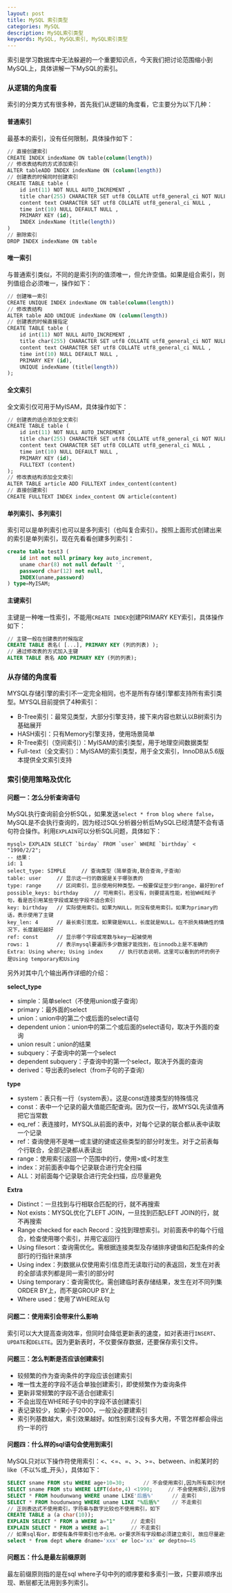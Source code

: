 ```yaml
---
layout: post
title: MySQL 索引类型
categories: MySQL
description: MySQL索引类型
keywords: MySQL, MySQL索引, MySQL索引类型
---
```


索引是学习数据库中无法躲避的一个重要知识点，今天我们把讨论范围缩小到MySQL上，具体讲解一下MySQL的索引。

### 从逻辑的角度看

索引的分类方式有很多种，首先我们从逻辑的角度看，它主要分为以下几种：

#### 普通索引

最基本的索引，没有任何限制，具体操作如下：

```sql
// 直接创建索引
CREATE INDEX indexName ON table(column(length))
// 修改表结构的方式添加索引
ALTER tableADD INDEX indexName ON (column(length))
// 创建表的时候同时创建索引
CREATE TABLE table (
	id int(11) NOT NULL AUTO_INCREMENT ,
	title char(255) CHARACTER SET utf8 COLLATE utf8_general_ci NOT NULL ,
	content text CHARACTER SET utf8 COLLATE utf8_general_ci NULL ,
	time int(10) NULL DEFAULT NULL ,
	PRIMARY KEY (id),
	INDEX indexName (title(length))
)
// 删除索引
DROP INDEX indexName ON table
```

#### 唯一索引

与普通索引类似，不同的是索引列的值须唯一，但允许空值。如果是组合索引，则列值组合必须唯一，操作如下：

```sql
// 创建唯一索引
CREATE UNIQUE INDEX indexName ON table(column(length))
// 修改表结构
ALTER table ADD UNIQUE indexName ON (column(length))
// 创建表的时候直接指定
CREATE TABLE table (
	id int(11) NOT NULL AUTO_INCREMENT ,
	title char(255) CHARACTER SET utf8 COLLATE utf8_general_ci NOT NULL ,
	content text CHARACTER SET utf8 COLLATE utf8_general_ci NULL ,
	time int(10) NULL DEFAULT NULL ,
	PRIMARY KEY (id),
	UNIQUE indexName (title(length))
);
```

#### 全文索引

全文索引仅可用于MyISAM，具体操作如下：

```sql
// 创建表的适合添加全文索引
CREATE TABLE table (
	id int(11) NOT NULL AUTO_INCREMENT ,
	title char(255) CHARACTER SET utf8 COLLATE utf8_general_ci NOT NULL ,
	content text CHARACTER SET utf8 COLLATE utf8_general_ci NULL ,
	time int(10) NULL DEFAULT NULL ,
	PRIMARY KEY (id),
	FULLTEXT (content)
);
// 修改表结构添加全文索引
ALTER TABLE article ADD FULLTEXT index_content(content)
// 直接创建索引
CREATE FULLTEXT INDEX index_content ON article(content)
```

#### 单列索引、多列索引

索引可以是单列索引也可以是多列索引（也叫复合索引）。按照上面形式创建出来的索引是单列索引，现在先看看创建多列索引： 

```sql
create table test3 ( 
	id int not null primary key auto_increment, 
	uname char(8) not null default '', 
	password char(12) not null, 
	INDEX(uname,password) 
) type=MyISAM; 
```

#### 主键索引

主键是一种唯一性索引，不能用`CREATE INDEX`创建PRIMARY KEY索引，具体操作如下：

```sql
// 主键一般在创建表的时候指定
CREATE TABLE 表名( [...], PRIMARY KEY (列的列表) );
// 通过修改表的方式加入主键
ALTER TABLE 表名 ADD PRIMARY KEY (列的列表);
```

### 从存储的角度看

MYSQL存储引擎的索引不一定完全相同，也不是所有存储引擎都支持所有索引类型。MYSQL目前提供了4种索引：

- B-Tree索引：最常见类型，大部分引擎支持，接下来内容也默认以B树索引为基础展开
- HASH索引：只有Memory引擎支持，使用场景简单
- R-Tree索引（空间索引）：MyISAM的索引类型，用于地理空间数据类型
- Full-text（全文索引）：MyISAM的索引类型，用于全文索引，InnoDB从5.6版本提供全文索引支持

### 索引使用策略及优化

#### 问题一：怎么分析查询语句

MySQL执行查询前会分析SQL，如果发送`select * from blog where false`，MySQL是不会执行查询的，因为经过SQL分析器分析后MySQL已经清楚不会有语句符合操作。利用`EXPLAIN`可以分析SQL问题，具体如下：

```
mysql> EXPLAIN SELECT `birday` FROM `user` WHERE `birthday` < "1990/2/2";
-- 结果：
id: 1
select_type: SIMPLE		// 查询类型（简单查询,联合查询,子查询）
table: user		// 显示这一行的数据是关于哪张表的
type: range		// 区间索引，显示使用何种类型。一般要保证至少到range，最好到ref
possible_keys: birthday		// 可用索引。若没有，则要提高性能，检验WHERE子句，看是否引用某些字段或某些字段不适合索引
key: birthday	// 实际使用索引。如果为NULL，则没有使用索引。如果为primary的话，表示使用了主键
key_len: 4		// 最长索引宽度。如果键是NULL，长度就是NULL。在不损失精确性的情况下，长度越短越好
ref: const		// 显示哪个字段或常数与key一起被使用
rows: 1			// 表示mysql要遍历多少数据才能找到，在innodb上是不准确的
Extra: Using where; Using index		// 执行状态说明，这里可以看到的坏的例子是Using temporary和Using
```

另外对其中几个输出再作详细的介绍：

**select_type**

- simple：简单select（不使用union或子查询）
- primary：最外面的select
- union：union中的第二个或后面的select语句
- dependent union：union中的第二个或后面的select语句，取决于外面的查询
- union result：union的结果
- subquery：子查询中的第一个select
- dependent subquery：子查询中的第一个select，取决于外面的查询
- derived：导出表的select（from子句的子查询）

**type**

- system：表只有一行（system表）。这是const连接类型的特殊情况
- const：表中一个记录的最大值能匹配查询。因为仅一行，故MYSQL先读值再把它当常数
- eq_ref：表连接时，MYSQL从前面的表中，对每个记录的联合都从表中读取一个记录
- ref：查询使用不是唯一或主键的键或这些类型的部分时发生。对于之前表每个行联合，全部记录都从表读出
- range：使用索引返回一个范围中的行，使用>或<时发生
- index：对前面表中每个记录联合进行完全扫描
- ALL：对前面每个记录联合进行完全扫描，应尽量避免

**Extra**

- Distinct：一旦找到与行相联合匹配的行，就不再搜索
- Not exists：MYSQL优化了LEFT JOIN，一旦找到匹配LEFT JOIN的行，就不再搜索
- Range checked for each Record：没找到理想索引。对前面表中的每个行组合，检查使用哪个索引，并用它返回行
- Using filesort：查询需优化。需根据连接类型及存储排序键值和匹配条件的全部行的行指针来排序
- Using index：列数据从仅使用索引信息而无读取行动的表返回，发生在对表的全部请求列都是同一索引的部分时
- Using temporary：查询需优化。需创建临时表存储结果，发生在对不同列集ORDER BY上，而不是GROUP BY上
- Where used：使用了WHERE从句

#### 问题二：使用索引会带来什么影响

索引可以大大提高查询效率，但同时会降低更新表的速度，如对表进行`INSERT`、`UPDATE`和`DELETE`。因为更新表时，不仅要保存数据，还要保存索引文件。

#### 问题三：怎么判断是否应该创建索引

- 较频繁的作为查询条件的字段应该创建索引
- 唯一性太差的字段不适合单独创建索引，即使频繁作为查询条件
- 更新非常频繁的字段不适合创建索引
- 不会出现在WHERE子句中的字段不该创建索引
- 表记录较少，如果小于2000，一般没必要建索引
- 索引列基数越大，索引效果越好。如性别索引没有多大用，不管怎样都会得出约一半的行

#### 问题四：什么样的sql语句会使用到索引

MySQL只对以下操作符使用索引：<、<=、=、>、>=、between、in和某时的like（不以%或_开头），具体如下：

````sql
SELECT sname FROM stu WHERE age+10=30;		// 不会使用索引,因为所有索引列参与了计算
SELECT sname FROM stu WHERE LEFT(date,4) <1990;		// 不会使用索引,因为使用了函数运算,原理与上面相同
SELECT * FROM houdunwang WHERE uname LIKE'后盾%'		// 走索引
SELECT * FROM houdunwang WHERE uname LIKE "%后盾%"	// 不走索引
// 正则表达式不使用索引，字符串与数字比较也不使用索引，如下
CREATE TABLE a (a char(10));
EXPLAIN SELECT * FROM a WHERE a="1"		// 走索引
EXPLAIN SELECT * FROM a WHERE a=1		// 不走索引
// 如果sql有or，即使有条件带索引也不会用。or要求所有字段都必须建立索引, 故应尽量避免使用or关键字
select * from dept where dname='xxx' or loc='xx' or deptno=45	
````

#### 问题五：什么是最左前缀原则

最左前缀原则指的是在sql where子句中列的顺序要和多索引一致，只要非顺序出现、断层都无法用到多列索引。